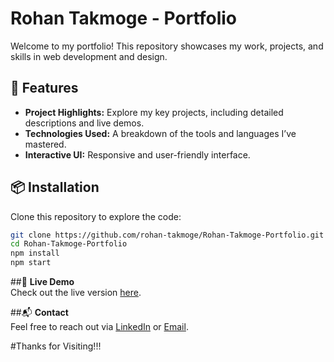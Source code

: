 # Rohan Takmoge - Portfolio

Welcome to my portfolio! This repository showcases my work, projects, and skills in web development and design.

## 🌟 Features
- **Project Highlights:** Explore my key projects, including detailed descriptions and live demos.
- **Technologies Used:** A breakdown of the tools and languages I’ve mastered.
- **Interactive UI:** Responsive and user-friendly interface.

## 📦 Installation
Clone this repository to explore the code:
```bash
git clone https://github.com/rohan-takmoge/Rohan-Takmoge-Portfolio.git
cd Rohan-Takmoge-Portfolio
npm install
npm start
```

##🔗 **Live Demo**  
Check out the live version [here](https://rohan-takmoge-portfolio.vercel.app).

##📬 **Contact**  
Feel free to reach out via [LinkedIn](https://www.linkedin.com/in/rohan-takmoge-141b52251/) or [Email](mailto:rohantakmoge19@gmail.com).

#Thanks for Visiting!!!
